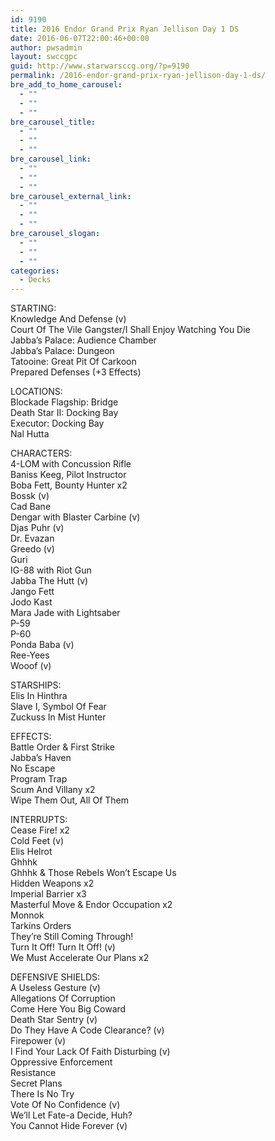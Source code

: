 ```yaml
---
id: 9190
title: 2016 Endor Grand Prix Ryan Jellison Day 1 DS
date: 2016-06-07T22:00:46+00:00
author: pwsadmin
layout: swccgpc
guid: http://www.starwarsccg.org/?p=9190
permalink: /2016-endor-grand-prix-ryan-jellison-day-1-ds/
bre_add_to_home_carousel:
  - ""
  - ""
  - ""
bre_carousel_title:
  - ""
  - ""
  - ""
bre_carousel_link:
  - ""
  - ""
  - ""
bre_carousel_external_link:
  - ""
  - ""
  - ""
bre_carousel_slogan:
  - ""
  - ""
  - ""
categories:
  - Decks
---
```

STARTING:  
Knowledge And Defense (v)  
Court Of The Vile Gangster/I Shall Enjoy Watching You Die  
Jabba&#8217;s Palace: Audience Chamber  
Jabba&#8217;s Palace: Dungeon  
Tatooine: Great Pit Of Carkoon  
Prepared Defenses (+3 Effects)

LOCATIONS:  
Blockade Flagship: Bridge  
Death Star II: Docking Bay  
Executor: Docking Bay  
Nal Hutta

CHARACTERS:  
4-LOM with Concussion Rifle  
Baniss Keeg, Pilot Instructor  
Boba Fett, Bounty Hunter x2  
Bossk (v)  
Cad Bane  
Dengar with Blaster Carbine (v)  
Djas Puhr (v)  
Dr. Evazan  
Greedo (v)  
Guri  
IG-88 with Riot Gun  
Jabba The Hutt (v)  
Jango Fett  
Jodo Kast  
Mara Jade with Lightsaber  
P-59  
P-60  
Ponda Baba (v)  
Ree-Yees  
Wooof (v)

STARSHIPS:  
Elis In Hinthra  
Slave I, Symbol Of Fear  
Zuckuss In Mist Hunter

EFFECTS:  
Battle Order & First Strike  
Jabba&#8217;s Haven  
No Escape  
Program Trap  
Scum And Villany x2  
Wipe Them Out, All Of Them

INTERRUPTS:  
Cease Fire! x2  
Cold Feet (v)  
Elis Helrot  
Ghhhk  
Ghhhk & Those Rebels Won&#8217;t Escape Us  
Hidden Weapons x2  
Imperial Barrier x3  
Masterful Move & Endor Occupation x2  
Monnok  
Tarkins Orders  
They&#8217;re Still Coming Through!  
Turn It Off! Turn It Off! (v)  
We Must Accelerate Our Plans x2

DEFENSIVE SHIELDS:  
A Useless Gesture (v)  
Allegations Of Corruption  
Come Here You Big Coward  
Death Star Sentry (v)  
Do They Have A Code Clearance? (v)  
Firepower (v)  
I Find Your Lack Of Faith Disturbing (v)  
Oppressive Enforcement  
Resistance  
Secret Plans  
There Is No Try  
Vote Of No Confidence (v)  
We&#8217;ll Let Fate-a Decide, Huh?  
You Cannot Hide Forever (v)